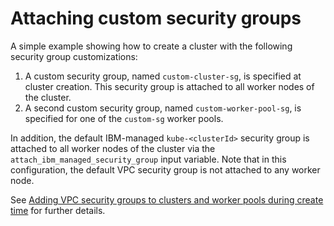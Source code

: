 # Attaching custom security groups

A simple example showing how to create a cluster with the following security group customizations:

1. A custom security group, named `custom-cluster-sg`, is specified at cluster creation. This security group is attached to all worker nodes of the cluster.
2. A second custom security group, named `custom-worker-pool-sg`, is specified for one of the `custom-sg` worker pools.

In addition, the default IBM-managed `kube-<clusterId>` security group is attached to all worker nodes of the cluster via the `attach_ibm_managed_security_group` input variable. Note that in this configuration, the default VPC security group is not attached to any worker node.

See [Adding VPC security groups to clusters and worker pools during create time](https://cloud.ibm.com/docs/openshift?topic=openshift-vpc-security-group&interface=ui#vpc-sg-worker-pool) for further details.
